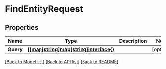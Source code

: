 # FindEntityRequest

## Properties

Name | Type | Description | Notes
------------ | ------------- | ------------- | -------------
**Query** | [**[]map[string]map[string]interface{}**](map.md) |  | [optional] 

[[Back to Model list]](../README.md#documentation-for-models) [[Back to API list]](../README.md#documentation-for-api-endpoints) [[Back to README]](../README.md)


